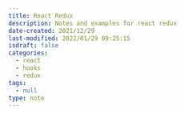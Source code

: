 ```yaml
---
title: React Redux
description: Notes and examples for react redux
date-created: 2021/12/29
last-modified: 2022/01/29 09:25:15
isdraft: false
categories:
  - react
  - hooks
  - redux
tags:
  - null
type: note
---
```

